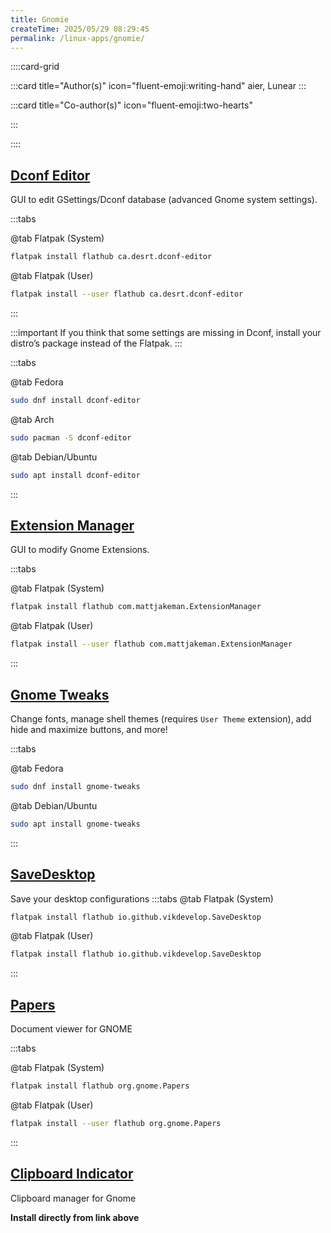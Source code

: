 ```yaml
---
title: Gnomie
createTime: 2025/05/29 08:29:45
permalink: /linux-apps/gnomie/
---
```


::::card-grid

:::card title="Author(s)" icon="fluent-emoji:writing-hand"
aier, Lunear
:::

:::card title="Co-author(s)" icon="fluent-emoji:two-hearts"

<!-- add name here -->

:::

::::

## [Dconf Editor](https://flathub.org/apps/ca.desrt.dconf-editor)

GUI to edit GSettings/Dconf database (advanced Gnome system settings).

:::tabs

@tab Flatpak (System)

```bash
flatpak install flathub ca.desrt.dconf-editor
```

@tab Flatpak (User)

```bash
flatpak install --user flathub ca.desrt.dconf-editor
```

:::

:::important
If you think that some settings are missing in Dconf, install your distro’s package instead of the Flatpak.
:::

:::tabs

@tab Fedora

```bash
sudo dnf install dconf-editor
```

@tab Arch

```bash
sudo pacman -S dconf-editor
```

@tab Debian/Ubuntu

```bash
sudo apt install dconf-editor
```

:::

## [Extension Manager](https://flathub.org/apps/com.mattjakeman.ExtensionManager)

GUI to modify Gnome Extensions.

:::tabs

@tab Flatpak (System)

```bash
flatpak install flathub com.mattjakeman.ExtensionManager
```

@tab Flatpak (User)

```bash
flatpak install --user flathub com.mattjakeman.ExtensionManager
```

:::

## [Gnome Tweaks](https://github.com/GNOME/gnome-tweaks)

Change fonts, manage shell themes (requires `User Theme` extension), add hide and maximize buttons, and more!

:::tabs

@tab Fedora

```bash
sudo dnf install gnome-tweaks
```

@tab Debian/Ubuntu

```bash
sudo apt install gnome-tweaks
```

:::

## [SaveDesktop](https://flathub.org/apps/io.github.vikdevelop.SaveDesktop)

Save your desktop configurations
:::tabs
@tab Flatpak (System)

```bash
flatpak install flathub io.github.vikdevelop.SaveDesktop
```

@tab Flatpak (User)

```bash
flatpak install flathub io.github.vikdevelop.SaveDesktop
```

:::

<!-- ## [Pano - Clipboard Manager](https://extensions.gnome.org/extension/5278/pano/)
Gnome Extension, that provides a unique clipboard display.

:::tabs

@tab

```bash

``` -->

## [Papers](https://apps.gnome.org/Papers/)

Document viewer for GNOME

:::tabs

@tab Flatpak (System)

```bash
flatpak install flathub org.gnome.Papers
```

@tab Flatpak (User)

```bash
flatpak install --user flathub org.gnome.Papers
```

:::

## [Clipboard Indicator](https://extensions.gnome.org/extension/779/clipboard-indicator/)

Clipboard manager for Gnome

**Install directly from link above**
